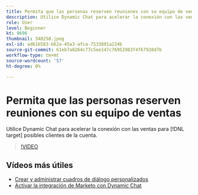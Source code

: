 ```yaml
---
title: Permita que las personas reserven reuniones con su equipo de ventas
description: Utilice Dynamic Chat para acelerar la conexión con las ventas para [!DNL target] posibles clientes de la cuenta.
role: User
level: Beginner
kt: 9696
thumbnail: 340258.jpeg
exl-id: ad61b583-b62a-45a3-afca-7533891a224b
source-git-commit: 61eb7a8264c77c5ee147c76952983f4f67938d7b
workflow-type: tm+mt
source-wordcount: '57'
ht-degree: 0%

---
```


# Permita que las personas reserven reuniones con su equipo de ventas

Utilice Dynamic Chat para acelerar la conexión con las ventas para [!DNL target] posibles clientes de la cuenta.

>[!VIDEO](https://video.tv.adobe.com/v/340258/?quality=12&learn=on)

## Vídeos más útiles

* [Crear y administrar cuadros de diálogo personalizados](dialogue-management.md)
* [Activar la integración de Marketo con Dynamic Chat](marketo-integration.md)
